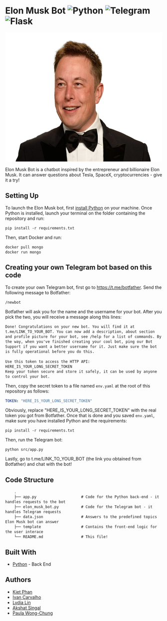 # Elon Musk Bot ![Python](https://img.shields.io/badge/python-3670A0?logo=python&logoColor=ffdd54) ![Telegram](https://img.shields.io/badge/Telegram-2CA5E0?style=logo=telegram&logoColor=white) ![Flask](https://img.shields.io/badge/flask-%23000.svg?logo=flask&logoColor=white)

<p align="center"> 
<img width="620" height="414" src="static/img/ElonMusk.png">
</p>

Elon Musk Bot is a chatbot inspired by the entrepreneur and billionaire Elon Musk. It can answer questions about Tesla, SpaceX, cryptocurrencies - give it a try!

## Setting Up

To launch the Elon Musk bot, first [install Python](https://realpython.com/installing-python/) on your machine. Once Python is installed, launch your terminal on the folder containing the repository and run:

```
pip install -r requirements.txt
```

Then, start Docker and run:
```
docker pull mongo
docker run mongo
```

## Creating your own Telegram bot based on this code

To create your own Telegram bot, first go to https://t.me/botfather. Send the following message to Botfather:

```
/newbot
```

Botfather will ask you for the name and the username for your bot. After you pick the two, you will receive a message along this lines:

```
Done! Congratulations on your new bot. You will find it at t.me/LINK_TO_YOUR_BOT. You can now add a description, about section and profile picture for your bot, see /help for a list of commands. By the way, when you've finished creating your cool bot, ping our Bot Support if you want a better username for it. Just make sure the bot is fully operational before you do this.

Use this token to access the HTTP API:
HERE_IS_YOUR_LONG_SECRET_TOKEN
Keep your token secure and store it safely, it can be used by anyone to control your bot.
```

Then, copy the secret token to a file named `env.yaml` at the root of this repository as follows:

```yaml
TOKEN: "HERE_IS_YOUR_LONG_SECRET_TOKEN"
```

Obviously, replace "HERE_IS_YOUR_LONG_SECRET_TOKEN" with the real token you got from Botfather. Once that is done and you saved `env.yaml`, make sure you have installed Python and the requirements:

```
pip install -r requirements.txt
```

Then, run the Telegram bot:

```
python src/app.py
```

Lastly, go to t.me/LINK_TO_YOUR_BOT (the link you obtained from Botfather) and chat with the bot! 

## Code Structure

```
    .
    ├── app.py                    # Code for the Python back-end - it handles requests to the bot
    ├── elon_musk_bot.py          # Code for the Telegram bot - it handles Telegram requests
    ├── data.json                 # Answers to the predefined topics Elon Musk bot can answer
    ├── template                  # Contains the front-end logic for the user interace
    └── README.md                 # This file!
```

## Built With

* [Python](https://www.python.org/) - Back End

## Authors

- [Kiet Phan](https://github.com/ketphan02)
- [Ivan Carvalho](https://github.com/IvanIsCoding)
- [Lydia Lin](https://github.com/yuqi88)
- [Akshat Singal](https://github.com/aksingal-dev)
- [Paula Wong-Chung](https://github.com/KafkaNoNeko)


